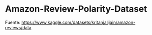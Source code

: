 # Amazon-Review-Polarity-Dataset
Fuente: https://www.kaggle.com/datasets/kritanjalijain/amazon-reviews/data

